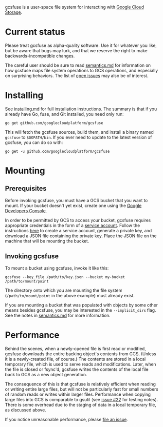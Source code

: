 gcsfuse is a user-space file system for interacting with [Google Cloud
Storage][gcs].

[gcs]: https://cloud.google.com/storage/


# Current status

Please treat gcsfuse as alpha-quality software. Use it for whatever you like,
but be aware that bugs may lurk, and that we reserve the right to make
backwards-incompatible changes.

The careful user should be sure to read [semantics.md][] for information on how
gcsfuse maps file system operations to GCS operations, and especially on
surprising behaviors. The list of [open issues][issues] may also be of interest.

[semantics.md]: https://github.com/GoogleCloudPlatform/gcsfuse/blob/master/docs/semantics.md
[issues]: https://github.com/GoogleCloudPlatform/gcsfuse/issues


# Installing

See [installing.md][] for full installation instructions. The summary is that if
you already have Go, fuse, and Git installed, you need only run:

[installing.md]: https://github.com/googlecloudplatform/gcsfuse/blob/master/docs/installing.md

```
go get github.com/googlecloudplatform/gcsfuse
```

This will fetch the gcsfuse sources, build them, and install a binary named
`gcsfuse` to `$GOPATH/bin`. If you ever need to update to the latest version of
gcsfuse, you can do so with:

```
go get -u github.com/googlecloudplatform/gcsfuse
```


# Mounting

## Prerequisites

Before invoking gcsfuse, you must have a GCS bucket that you want to mount. If
your bucket doesn't yet exist, create one using the
[Google Developers Console][console].

In order to be permitted by GCS to access your bucket, gcsfuse requires
appropriate credentials in the form of a [service account][]. Follow the
instructions [here][create-key] to create a service account, generate a private
key, and download a JSON file containing the private key. Place the JSON file on
the machine that will be mounting the bucket.

[console]: console.developers.google.com
[service account]: https://cloud.google.com/storage/docs/authentication#service_accounts
[create-key]: https://cloud.google.com/storage/docs/authentication#generating-a-private-key

## Invoking gcsfuse

To mount a bucket using gcsfuse, invoke it like this:

```
gcsfuse --key_file /path/to/key.json --bucket my-bucket /path/to/mount/point
```

The directory onto which you are mounting the file system
(`/path/to/mount/point` in the above example) must already exist.

If you are mounting a bucket that was populated with objects by some other means
besides gcsfuse, you may be interested in the `--implicit_dirs` flag. See the
notes in [semantics.md][] for more information.

[semantics.md]: docs/semantics.md


# Performance

Behind the scenes, when a newly-opened file is first read or modified, gcsfuse
downloads the entire backing object's contents from GCS. (Unless it is a
newly-created file, of course.) The contents are stored in a local temporary
file, which is used to serve reads and modifications. Later, when the file is
closed or fsync'd, gcsfuse writes the contents of the local file back to GCS as
a new object generation.

The consequence of this is that gcsfuse is relatively efficient when reading or
writing entire large files, but will not be particularly fast for small numbers
of random reads or writes within larger files. Performance when copying large
files into GCS is comparable to gsutil (see [issue #22][issue-22] for testing
notes). There is some overhead due to the staging of data in a local temporary
file, as discussed above.

[issue-22]: https://github.com/GoogleCloudPlatform/gcsfuse/issues/22

If you notice unreasonable performance, please [file an issue][issues].

[issues]: https://github.com/googlecloudplatform/gcsfuse/issues
